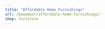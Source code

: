 ```yaml
---
title: "Affordable Home Furnishings"
url: /beaumont/affordable-home-furnishings/
shop: furniture
---
```

